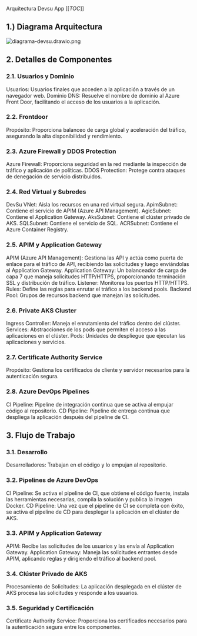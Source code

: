 Arquitectura Devsu App
[[_TOC_]]

## 1.) Diagrama Arquitectura

![diagrama-devsu.drawio.png](./diagrama-devsu.drawio-a6b9d6c2-6168-4f8b-ab24-762a24d0cf10.png)

## 2. Detalles de Componentes

### 2.1. Usuarios y Dominio

Usuarios: Usuarios finales que acceden a la aplicación a través de un navegador web.
Dominio DNS: Resuelve el nombre de dominio al Azure Front Door, facilitando el acceso de los usuarios a la aplicación.

### 2.2. Frontdoor

Propósito: Proporciona balanceo de carga global y aceleración del tráfico, asegurando la alta disponibilidad y rendimiento.

### 2.3. Azure Firewall y DDOS Protection

Azure Firewall: Proporciona seguridad en la red mediante la inspección de tráfico y aplicación de políticas.
DDOS Protection: Protege contra ataques de denegación de servicio distribuidos.

### 2.4. Red Virtual y Subredes

DevSu VNet: Aisla los recursos en una red virtual segura.
ApimSubnet: Contiene el servicio de APIM (Azure API Management).
AgicSubnet: Contiene el Application Gateway.
AksSubnet: Contiene el clúster privado de AKS.
SQLSubnet: Contiene el servicio de SQL.
ACRSubnet: Contiene el Azure Container Registry.

### 2.5. APIM y Application Gateway

APIM (Azure API Management): Gestiona las API y actúa como puerta de enlace para el tráfico de API, recibiendo las solicitudes y luego enviándolas al Application Gateway.
Application Gateway: Un balanceador de carga de capa 7 que maneja solicitudes HTTP/HTTPS, proporcionando terminación SSL y distribución de tráfico.
Listener: Monitorea los puertos HTTP/HTTPS.
Rules: Define las reglas para enrutar el tráfico a los backend pools.
Backend Pool: Grupos de recursos backend que manejan las solicitudes.

### 2.6. Private AKS Cluster

Ingress Controller: Maneja el enrutamiento del tráfico dentro del clúster.
Services: Abstracciones de los pods que permiten el acceso a las aplicaciones en el clúster.
Pods: Unidades de despliegue que ejecutan las aplicaciones y servicios.

### 2.7. Certificate Authority Service

Propósito: Gestiona los certificados de cliente y servidor necesarios para la autenticación segura.

### 2.8. Azure DevOps Pipelines

CI Pipeline: Pipeline de integración continua que se activa al empujar código al repositorio.
CD Pipeline: Pipeline de entrega continua que despliega la aplicación después del pipeline de CI.

## 3. Flujo de Trabajo

### 3.1. Desarrollo

Desarrolladores: Trabajan en el código y lo empujan al repositorio.

### 3.2. Pipelines de Azure DevOps

CI Pipeline:
Se activa el pipeline de CI, que obtiene el código fuente, instala las herramientas necesarias, compila la solución y publica la imagen Docker.
CD Pipeline:
Una vez que el pipeline de CI se completa con éxito, se activa el pipeline de CD para desplegar la aplicación en el clúster de AKS.

### 3.3. APIM y Application Gateway

APIM: Recibe las solicitudes de los usuarios y las envía al Application Gateway.
Application Gateway:
Maneja las solicitudes entrantes desde APIM, aplicando reglas y dirigiendo el tráfico al backend pool.

### 3.4. Clúster Privado de AKS

Procesamiento de Solicitudes: La aplicación desplegada en el clúster de AKS procesa las solicitudes y responde a los usuarios.

### 3.5. Seguridad y Certificación

Certificate Authority Service: Proporciona los certificados necesarios para la autenticación segura entre los componentes.
